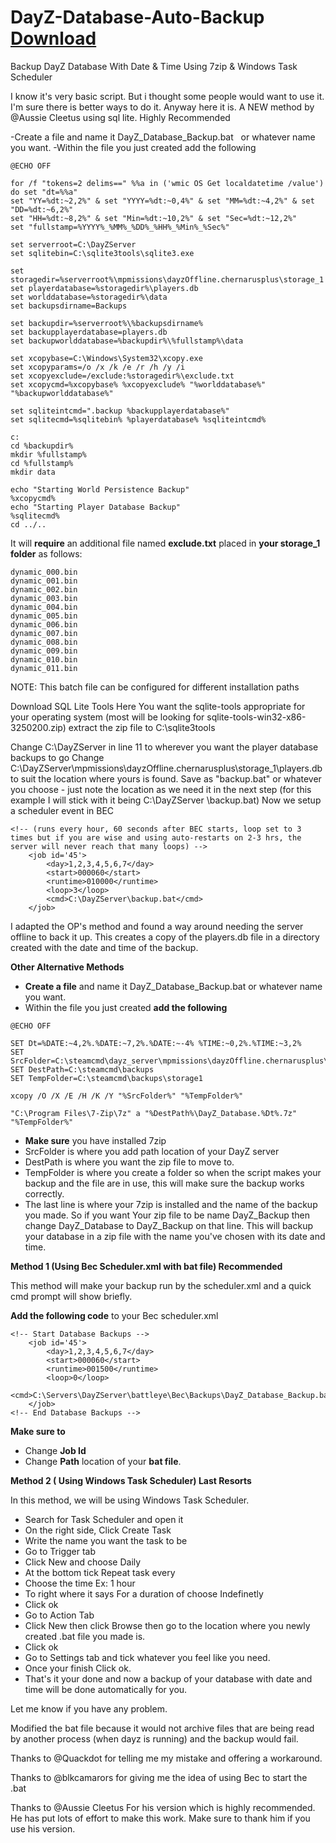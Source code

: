 # DayZ-Database-Auto-Backup [Download](https://github.com/XxFri3ndlyxX/DayZ-Database-Auto-Backup/releases/tag/v2.0)
Backup DayZ Database With Date & Time Using 7zip & Windows Task Scheduler

I know it's very basic script. But i thought some people would want to use it. I'm sure there is better ways to do it. Anyway here it is.
A NEW method by @Aussie Cleetus using sql lite. Highly Recommended

-Create a file and name it DayZ_Database_Backup.bat   or whatever name you want.
-Within the file you just created add the following
```
@ECHO OFF

for /f "tokens=2 delims==" %%a in ('wmic OS Get localdatetime /value') do set "dt=%%a"
set "YY=%dt:~2,2%" & set "YYYY=%dt:~0,4%" & set "MM=%dt:~4,2%" & set "DD=%dt:~6,2%"
set "HH=%dt:~8,2%" & set "Min=%dt:~10,2%" & set "Sec=%dt:~12,2%"
set "fullstamp=%YYYY%_%MM%_%DD%_%HH%_%Min%_%Sec%"

set serverroot=C:\DayZServer
set sqlitebin=C:\sqlite3tools\sqlite3.exe

set storagedir=%serverroot%\mpmissions\dayzOffline.chernarusplus\storage_1
set playerdatabase=%storagedir%\players.db
set worlddatabase=%storagedir%\data
set backupsdirname=Backups

set backupdir=%serverroot%\%backupsdirname%
set backupplayerdatabase=players.db
set backupworlddatabase=%backupdir%\%fullstamp%\data

set xcopybase=C:\Windows\System32\xcopy.exe
set xcopyparams=/o /x /k /e /r /h /y /i
set xcopyexclude=/exclude:%storagedir%\exclude.txt
set xcopycmd=%xcopybase% %xcopyexclude% "%worlddatabase%" "%backupworlddatabase%"

set sqliteintcmd=".backup %backupplayerdatabase%"
set sqlitecmd=%sqlitebin% %playerdatabase% %sqliteintcmd%

c:
cd %backupdir%
mkdir %fullstamp%
cd %fullstamp%
mkdir data

echo "Starting World Persistence Backup"
%xcopycmd%
echo "Starting Player Database Backup"
%sqlitecmd%
cd ../..
```
It will **require** an additional file named **exclude.txt** placed in **your storage_1 folder** as follows:
```
dynamic_000.bin
dynamic_001.bin
dynamic_002.bin
dynamic_003.bin
dynamic_004.bin
dynamic_005.bin
dynamic_006.bin
dynamic_007.bin
dynamic_008.bin
dynamic_009.bin
dynamic_010.bin
dynamic_011.bin
```
NOTE: This batch file can be configured for different installation paths

Download SQL Lite Tools Here
You want the sqlite-tools appropriate for your operating system (most will be looking for sqlite-tools-win32-x86-3250200.zip)
extract the zip file to C:\sqlite3tools

Change C:\DayZServer in line 11 to wherever you want the player database backups to go
Change C:\DayZServer\mpmissions\dayzOffline.chernarusplus\storage_1\players.db to suit the location where yours is found.
Save as "backup.bat" or whatever you choose - just note the location as we need it in the next step (for this example I will stick with it being C:\DayZServer
\backup.bat)
Now we setup a scheduler event in BEC
```
<!-- (runs every hour, 60 seconds after BEC starts, loop set to 3 times but if you are wise and using auto-restarts on 2-3 hrs, the server will never reach that many loops) -->
    <job id='45'>
        <day>1,2,3,4,5,6,7</day>
        <start>000060</start>
        <runtime>010000</runtime>
        <loop>3</loop>
        <cmd>C:\DayZServer\backup.bat</cmd>
    </job>
```
I adapted the OP's method and found a way around needing the server offline to back it up. This creates a copy of the players.db file in a directory created with the date and time of the backup.





**Other Alternative Methods**

- **Create a file** and name it DayZ_Database_Backup.bat   or whatever name you want.
- Within the file you just created **add the following**
```
@ECHO OFF

SET Dt=%DATE:~4,2%.%DATE:~7,2%.%DATE:~-4% %TIME:~0,2%.%TIME:~3,2%
SET SrcFolder=C:\steamcmd\dayz_server\mpmissions\dayzOffline.chernarusplus\storage_1
SET DestPath=C:\steamcmd\backups
SET TempFolder=C:\steamcmd\backups\storage1

xcopy /O /X /E /H /K /Y "%SrcFolder%" "%TempFolder%"

"C:\Program Files\7-Zip\7z" a "%DestPath%\DayZ_Database.%Dt%.7z" "%TempFolder%"
```
- **Make sure** you have installed 7zip
- SrcFolder is where you add path location of your DayZ server
- DestPath is where you want the zip file to move to.
- TempFolder is where you create a folder so when the script makes your backup and the file are in use, this will make sure the backup works correctly.
- The last line is where your 7zip is installed and the name of the backup you made. So if you want Your zip file to be name DayZ_Backup then change DayZ_Database to DayZ_Backup on that line.
This will backup your database in a zip file with the name you've chosen with its date and time.


**Method 1 (Using Bec Scheduler.xml with bat file) Recommended**

This method will make your backup run by the scheduler.xml and a quick cmd prompt will show briefly.

**Add the following code** to your Bec scheduler.xml

```
<!-- Start Database Backups -->
    <job id='45'>
        <day>1,2,3,4,5,6,7</day>
        <start>000060</start>
        <runtime>001500</runtime>
        <loop>0</loop>
        <cmd>C:\Servers\DayZServer\battleye\Bec\Backups\DayZ_Database_Backup.bat</cmd>
    </job>
<!-- End Database Backups -->
```
**Make sure to**

- Change **Job Id**
- Change **Path** location of your **bat file**.


**Method 2 ( Using Windows Task Scheduler) Last Resorts**

In this method, we will be using Windows Task Scheduler.

- Search for Task Scheduler and open it
- On the right side, Click Create Task
- Write the name you want the task to be
- Go to Trigger tab
- Click New and choose Daily
- At the bottom tick  Repeat task every
- Choose the time Ex: 1 hour
- To right where it says For a duration of choose Indefinetly
- Click ok
- Go to Action Tab
- Click New then click Browse then go to the location where you newly created .bat file you made is.
- Click ok
- Go to Settings tab and tick whatever you feel like you need.
- Once your finish Click ok.
- That's it your done and now a backup of your database with date and time will be done automatically for you.

Let me know if you have any problem. 

Modified the bat file because it would not archive files that are being read by another process (when dayz is running) and the backup would fail.

Thanks to @Quackdot for telling me my mistake and offering a workaround.

Thanks to @blkcamarors for giving me the idea of using Bec to start the .bat 

Thanks to @Aussie Cleetus For his version which is highly recommended. He has put lots of effort to make this work. Make sure to thank him if you use his version.
